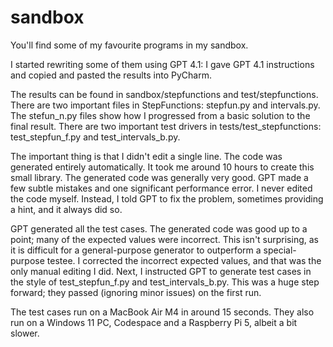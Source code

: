 # sandbox

You'll find some of my favourite programs in my sandbox.

I started rewriting some of them using GPT 4.1: I gave GPT 4.1 instructions and copied and pasted the results into PyCharm.

The results can be found in sandbox/stepfunctions and test/stepfunctions. There are two important files in StepFunctions: stepfun.py and intervals.py. The stefun_n.py files show how I progressed from a basic solution to the final result. There are two important test drivers in tests/test_stepfunctions: test_stepfun_f.py and test_intervals_b.py.

The important thing is that I didn't edit a single line. The code was generated entirely automatically. It took me around 10 hours to create this small library. The generated code was generally very good. GPT made a few subtle mistakes and one significant performance error. I never edited the code myself. Instead, I told GPT to fix the problem, sometimes providing a hint, and it always did so.

GPT generated all the test cases. The generated code was good up to a point; many of the expected values were incorrect. This isn't surprising, as it is difficult for a general-purpose generator to outperform a special-purpose testee. I corrected the incorrect expected values, and that was the only manual editing I did. Next, I instructed GPT to generate test cases in the style of test_stepfun_f.py and test_intervals_b.py. This was a huge step forward; they passed (ignoring minor issues) on the first run.

The test cases run on a MacBook Air M4 in around 15 seconds. They also run on a Windows 11 PC, Codespace and a Raspberry Pi 5, albeit a bit slower.
